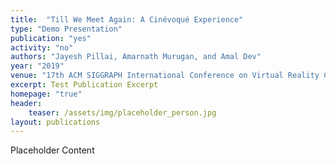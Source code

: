 ```yaml
---
title:  "Till We Meet Again: A Cinévoqué Experience"
type: "Demo Presentation"
publication: "yes"
activity: "no"
authors: "Jayesh Pillai, Amarnath Murugan, and Amal Dev"
year: "2019"
venue: "17th ACM SIGGRAPH International Conference on Virtual Reality Continuum and Its Applications in Industry (VRCAI) 2019, Brisbane, Australia."
excerpt: Test Publication Excerpt
homepage: "true"
header:
    teaser: /assets/img/placeholder_person.jpg
layout: publications    
---
```


Placeholder Content